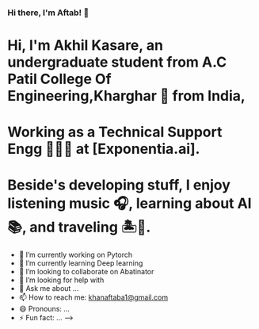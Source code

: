 ### Hi there, I'm Aftab! 👋

# Hi, I'm Akhil Kasare, an undergraduate student from A.C Patil College Of Engineering,Kharghar 🚀 from India,
# Working as a Technical Support Engg 🙍🏽‍♂️ at [Exponentia.ai].

# Beside's developing stuff, I enjoy listening music 🎧, learning about AI 📚, and traveling 🏝️🗻.


- 🔭 I’m currently working on Pytorch
- 🌱 I’m currently learning Deep learning
- 👯 I’m looking to collaborate on Abatinator
- 🤔 I’m looking for help with 
- 💬 Ask me about ...
- 📫 How to reach me: khanaftaba1@gmail.com
- 😄 Pronouns: ...
- ⚡ Fun fact: ...
-->
